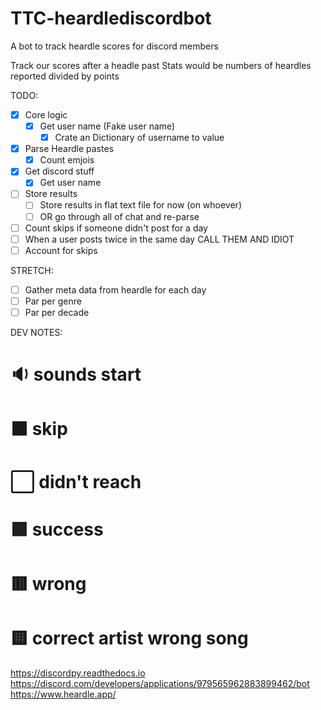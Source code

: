 # TTC-heardlediscordbot
A bot to track heardle scores for discord members

Track our scores after a headle past
Stats would be numbers of heardles reported divided by points

TODO:
 - [x] Core logic
   - [x] Get user name (Fake user name)
     - [x] Crate an Dictionary of username to value
 - [x] Parse Heardle pastes
   - [x] Count emjois
 - [x] Get discord stuff
   - [x] Get user name
 - [ ] Store results
   - [ ] Store results in flat text file for now (on whoever)
   - [ ] OR go through all of chat and re-parse
 - [ ] Count skips if someone didn't post for a day
 - [ ] When a user posts twice in the same day CALL THEM AND IDIOT
 - [ ] Account for skips

STRETCH:
 - [ ] Gather meta data from heardle for each day 
 - [ ] Par per genre
 - [ ] Par per decade

DEV NOTES:
# 🔉 sounds start
# ⬛️ skip
# ⬜️ didn't reach
# 🟩 success
# 🟥 wrong
# 🟨 correct artist wrong song

https://discordpy.readthedocs.io
https://discord.com/developers/applications/979565962883899462/bot
https://www.heardle.app/
